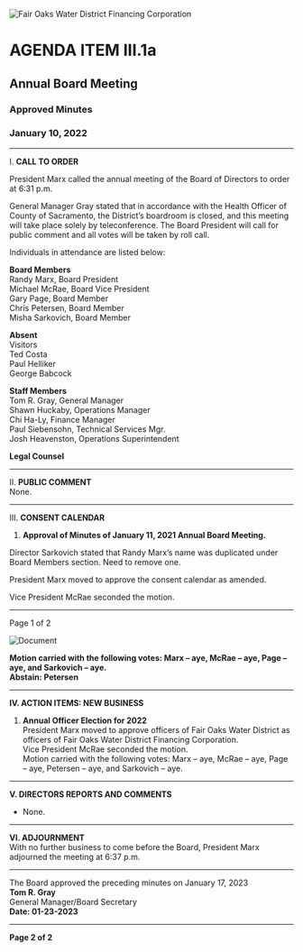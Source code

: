 <!-- Page 1 -->
![Fair Oaks Water District Financing Corporation](https://via.placeholder.com/768x999.png?text=Fair+Oaks+Water+District+Financing+Corporation)

# AGENDA ITEM III.1a
## Annual Board Meeting
### Approved Minutes
### January 10, 2022

---

I. **CALL TO ORDER**

President Marx called the annual meeting of the Board of Directors to order at 6:31 p.m.

General Manager Gray stated that in accordance with the Health Officer of County of Sacramento, the District’s boardroom is closed, and this meeting will take place solely by teleconference. The Board President will call for public comment and all votes will be taken by roll call.

Individuals in attendance are listed below:

**Board Members**  
Randy Marx, Board President  
Michael McRae, Board Vice President  
Gary Page, Board Member  
Chris Petersen, Board Member  
Misha Sarkovich, Board Member  

**Absent**  
Visitors  
Ted Costa  
Paul Helliker  
George Babcock  

**Staff Members**  
Tom R. Gray, General Manager  
Shawn Huckaby, Operations Manager  
Chi Ha-Ly, Finance Manager  
Paul Siebensohn, Technical Services Mgr.  
Josh Heavenston, Operations Superintendent  

**Legal Counsel**  

---

II. **PUBLIC COMMENT**  
None.

---

III. **CONSENT CALENDAR**

1. **Approval of Minutes of January 11, 2021 Annual Board Meeting.**

Director Sarkovich stated that Randy Marx’s name was duplicated under Board Members section. Need to remove one.

President Marx moved to approve the consent calendar as amended.

Vice President McRae seconded the motion.

---

Page 1 of 2
<!-- Page 2 -->
![Document](https://via.placeholder.com/768x999.png?text=Document+Image)

**Motion carried with the following votes: Marx – aye, McRae – aye, Page – aye, and Sarkovich – aye.**  
**Abstain: Petersen**

---

**IV. ACTION ITEMS: NEW BUSINESS**  
1. **Annual Officer Election for 2022**  
   President Marx moved to approve officers of Fair Oaks Water District as officers of Fair Oaks Water District Financing Corporation.  
   Vice President McRae seconded the motion.  
   Motion carried with the following votes: Marx – aye, McRae – aye, Page – aye, Petersen – aye, and Sarkovich – aye.

---

**V. DIRECTORS REPORTS AND COMMENTS**  
- None.

---

**VI. ADJOURNMENT**  
With no further business to come before the Board, President Marx adjourned the meeting at 6:37 p.m.

---

The Board approved the preceding minutes on January 17, 2023  
**Tom R. Gray**  
General Manager/Board Secretary  
**Date: 01-23-2023**  

---

**Page 2 of 2**
